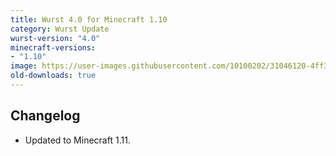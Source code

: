 ```yaml
---
title: Wurst 4.0 for Minecraft 1.10
category: Wurst Update
wurst-version: "4.0"
minecraft-versions:
- "1.10"
image: https://user-images.githubusercontent.com/10100202/31046120-4ff3aecc-a5f3-11e7-93bc-24dad7e39df4.jpg
old-downloads: true
---
```

## Changelog

- Updated to Minecraft 1.11.
